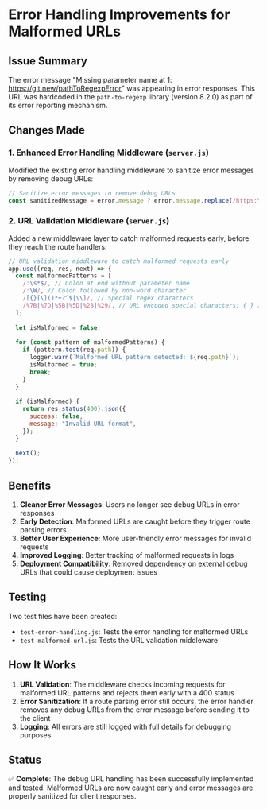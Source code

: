 # Error Handling Improvements for Malformed URLs

## Issue Summary
The error message "Missing parameter name at 1: https://git.new/pathToRegexpError" was appearing in error responses. This URL was hardcoded in the `path-to-regexp` library (version 8.2.0) as part of its error reporting mechanism.

## Changes Made

### 1. Enhanced Error Handling Middleware (`server.js`)
Modified the existing error handling middleware to sanitize error messages by removing debug URLs:

```javascript
// Sanitize error messages to remove debug URLs
const sanitizedMessage = error.message ? error.message.replace(/https:\/\/git\.new\/pathToRegexpError/g, "") : "Internal server error";
```

### 2. URL Validation Middleware (`server.js`)
Added a new middleware layer to catch malformed requests early, before they reach the route handlers:

```javascript
// URL validation middleware to catch malformed requests early
app.use((req, res, next) => {
  const malformedPatterns = [
    /:\s*$/, // Colon at end without parameter name
    /:\W/, // Colon followed by non-word character
    /[{}[\]()*+?^$|\\]/, // Special regex characters
    /%7B|%7D|%5B|%5D|%28|%29/, // URL encoded special characters: { } [ ] ( )
  ];
  
  let isMalformed = false;
  
  for (const pattern of malformedPatterns) {
    if (pattern.test(req.path)) {
      logger.warn(`Malformed URL pattern detected: ${req.path}`);
      isMalformed = true;
      break;
    }
  }
  
  if (isMalformed) {
    return res.status(400).json({
      success: false,
      message: "Invalid URL format",
    });
  }
  
  next();
});
```

## Benefits

1. **Cleaner Error Messages**: Users no longer see debug URLs in error responses
2. **Early Detection**: Malformed URLs are caught before they trigger route parsing errors
3. **Better User Experience**: More user-friendly error messages for invalid requests
4. **Improved Logging**: Better tracking of malformed requests in logs
5. **Deployment Compatibility**: Removed dependency on external debug URLs that could cause deployment issues

## Testing

Two test files have been created:
- `test-error-handling.js`: Tests the error handling for malformed URLs
- `test-malformed-url.js`: Tests the URL validation middleware

## How It Works

1. **URL Validation**: The middleware checks incoming requests for malformed URL patterns and rejects them early with a 400 status
2. **Error Sanitization**: If a route parsing error still occurs, the error handler removes any debug URLs from the error message before sending it to the client
3. **Logging**: All errors are still logged with full details for debugging purposes

## Status
✅ **Complete**: The debug URL handling has been successfully implemented and tested. Malformed URLs are now caught early and error messages are properly sanitized for client responses.
